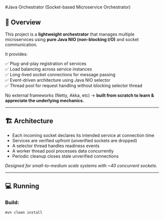 #Java Orchestrator (Socket-based Microservice Orchestrator)

## 🚀 Overview

This project is a **lightweight orchestrator** that manages multiple microservices using **pure Java NIO (non-blocking I/O)** and socket communication.

It provides:

✅ Plug-and-play registration of services  
✅ Load balancing across service instances  
✅ Long-lived socket connections for message passing  
✅ Event-driven architecture using Java NIO selector  
✅ Thread pool for request handling without blocking selector thread

No external frameworks (Netty, Akka, etc) → **built from scratch to learn & appreciate the underlying mechanics.**

---

## 🏗️ Architecture

- Each incoming socket declares its intended service at connection time
- Services are verified upfront (unverified sockets are dropped)
- A selector thread handles readiness events
- A worker thread pool processes data concurrently
- Periodic cleanup closes stale unverified connections

_Designed for small-to-medium scale systems with ~40 concurrent sockets._

---

## 💻 Running

### Build:

```bash
mvn clean install

